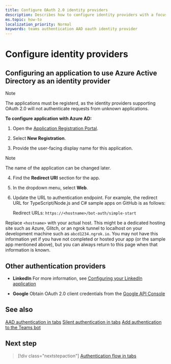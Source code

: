 ```yaml
---
title: Configure OAuth 2.0 identity providers
description: Describes how to configure identity providers with a focus on Azure AD
ms.topic: how-to
localization_priority: Normal
keywords: teams authentication AAD oauth identity provider
---
```

# Configure identity providers

## Configuring an application to use Azure Active Directory as an identity provider

>[!NOTE]
>The applications must be registerd, as the identity providers supporting OAuth 2.0 will not authenticate requests from unknown applications.

**To configure application with Azure AD:**

1. Open the [Application Registration Portal](https://ms.portal.azure.com/#blade/Microsoft_AAD_RegisteredApps/ApplicationsListBlade).

2. Select **New Registration**.
3. Provide the user-facing display name for this application.

 > [!NOTE]
 > The name of the application can be changed later.

4. Find the **Redirect URI** section for the app.
5. In the dropdown menu, select **Web**. 
6. Update the URL to authentication endpoint. For example, the redirect URL for TypeScript/Node.js and C# sample apps on GitHub is as follows:

    Redirect URLs: `https://<hostname>/bot-auth/simple-start`

Replace `<hostname>` with your actual host. This might be a dedicated hosting site such as Azure, Glitch, or an ngrok tunnel to localhost on your development machine such as `abcd1234.ngrok.io`. You may not have this information yet if you have not completed or hosted your app (or the sample app mentioned above), but you can always return to this page when that information is known.

## Other authentication providers

* **LinkedIn** For more information, see [Configuring your LinkedIn application](/linkedin/talent/apply-with-linkedin)

* **Google** Obtain OAuth 2.0 client credentials from the [Google API Console](https://console.developers.google.com/)

## See also

[AAD authentication in tabs](~/tabs/how-to/authentication/auth-tab-AAD.md)
[Silent authentication in tabs](~/tabs/how-to/authentication/auth-silent-AAD.md)
[Add authentication to the Teams bot](~/bots/how-to/authentication/add-authentication.md)

## Next step

> [!div class="nextstepaction"]
> [Authentication flow in tabs](~/tabs/how-to/authentication/auth-flow-tab.md)
